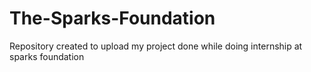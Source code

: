 # The-Sparks-Foundation
Repository created to upload my project done while doing internship at sparks foundation

